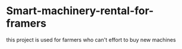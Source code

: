 # Smart-machinery-rental-for-framers
this project is used for farmers who can't effort to buy new machines
